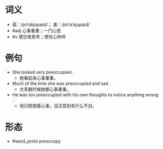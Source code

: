 # 词义
- 英：/priˈɒkjupaɪd/； 美：/priˈɑːkjupaɪd/
- #adj 心事重重；一门心思
- #v 使日夜思考；使忧心忡忡
# 例句
- She looked very preoccupied .
	- 她看起来心事重重。
- Much of the time she was preoccupied and sad .
	- 大多数时候她都心事重重。
- He was too preoccupied with his own thoughts to notice anything wrong .
	- 他只顾想着心事，没注意到有什么不对。
# 形态
- #word_proto preoccupy
